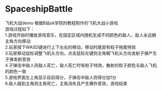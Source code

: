 # SpaceshipBattle
飞机大战demo
根据B站sk学院的教程制作的飞机大战小游戏  
游戏过程如下：  
1.游戏开始时播放游戏音乐，在固定区域内随机生成不同颜色的敌人，敌人永远朝主角方向移动  
2.玩家按下WASD键进行上下左右的移动，移动时尾部有粒子拖尾特效  
3.玩家移动鼠标调整飞机头方向，点击鼠标左键则主角朝飞机头方向发射子弹产生子弹发射音效  
4.子弹击中敌人则敌人死亡，敌人死亡时有粒子特效，散射的粒子颜色与敌人飞机的颜色一致  
5.游戏界面左上角显示目前得分，子弹击中敌人则得分加1分  
6.敌人碰到主角则主角死亡，主角消失且产生爆炸音效，游戏结束  
